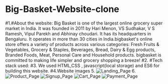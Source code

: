 # Big-Basket-Website-clone
#1.#About the website:
Big Basket is one of the largest online grocery super market in India. It was founded in 2011 by Hari Menon, VS Sudhakar, V S Ramesh, Vipul Parekh and Abhinay choudari. It has its headquarters in Bengaluru. It operates in more than 30 cities in India.bigbasket's online store offers a variety of products across various categories: Fresh Fruits & Vegetables, Grocery & Staples, Beverages, Bread, Dairy & Egg products, Branded Foods, Meat, Personal Care and Household products. bigbasket is committed to making life simpler and grocery shopping a breeze!
#2. #Tech stack used:
#3. We used HTML,CSS , javascript(local storage) and ES6 for building this website.
#4.Website images
5. ![Landing_Page](https://user-images.githubusercontent.com/96121369/170838085-4f798aff-29d8-459d-bd49-0dc22cebd921.png)
6. ![Product_Page](https://user-images.githubusercontent.com/96121369/170838221-c130afc3-0c76-4514-948e-099e7bcdf61d.png)
![Signup_Page](https://user-images.githubusercontent.com/96121369/170838224-63470867-0150-4bfe-a403-34c2cf1d609d.png)
![Cart_Page](https://user-images.githubusercontent.com/96121369/170838228-f91411fd-b384-46ed-8891-e465f77fc672.png)
![Payment_Page](https://user-images.githubusercontent.com/96121369/170838231-ae1f4fc9-7993-4c82-8e1a-412bba6fd10d.png)
